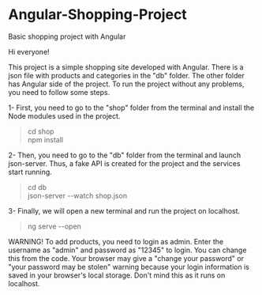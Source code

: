# Angular-Shopping-Project
 Basic shopping project with Angular

Hi everyone!

This project is a simple shopping site developed with Angular. There is a json file with products and categories in the "db" folder. The other folder has Angular side of the project. To run the project without any problems, you need to follow some steps.

1- First, you need to go to the "shop" folder from the terminal and install the Node modules used in the project.
> cd shop <br>
> npm install

2- Then, you need to go to the "db" folder from the terminal and launch json-server. Thus, a fake API is created for the project and the services start running.
> cd db <br>
> json-server --watch shop.json

3- Finally, we will open a new terminal and run the project on localhost.
> ng serve --open

WARNING!
To add products, you need to login as admin. Enter the username as "admin" and password as "12345" to login. You can change this from the code. Your browser may give a "change your password" or "your password may be stolen" warning because your login information is saved in your browser's local storage. Don't mind this as it runs on localhost.
